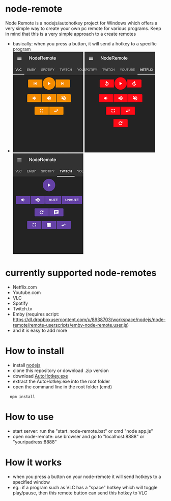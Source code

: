 # node-remote
Node Remote is a nodejs/autohotkey project for Windows which offers a very simple way to create your own pc remote for various programs.
Keep in mind that this is a very simple approach to a create remotes
- basically: when you press a button, it will send a hotkey to a specific program
- ![VLC](/screenshots/vlc-node-remote-example.png) ![netflix](/screenshots/netflix-node-remote-example.png) ![twitch](/screenshots/twitch-node-remote-example.png)

# currently supported node-remotes
  - Netflix.com
  - Youtube.com
  - VLC
  - Spotify
  - Twitch.tv
  - Emby (requires script: https://dl.dropboxusercontent.com/u/8938703/workspace/nodejs/node-remote/remote-userscripts/emby-node-remote.user.js)
  - and it is easy to add more
  
# How to install
  - install [nodejs](https://nodejs.org/en/download/)
  - clone this repository or download .zip version
  - download [AutoHotkey.exe](https://www.autohotkey.com/download/ahk-u32.zip)
  - extract the AutoHotkey.exe into the root folder
  - open the command line in the root folder (cmd)
  ```
    npm install
  ```

# How to use
  - start server: run the "start_node-remote.bat" or cmd "node app.js"
  - open node-remote: use browser and go to "localhost:8888" or "youripadress:8888"

# How it works
  - when you press a button on your node-remote it will send hotkeys to a specified window
  - eg.: if a program such as VLC has a "space" hotkey which will toggle play/pause, then this remote button can send this hotkey to VLC
